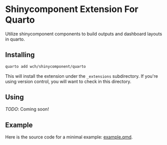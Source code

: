 # Shinycomponent Extension For Quarto

Utilize shinycomponent components to build outputs and dashboard layouts in quarto.

## Installing

```bash
quarto add wch/shinycomponent/quarto
```

This will install the extension under the `_extensions` subdirectory.
If you're using version control, you will want to check in this directory.

## Using

_TODO_: Coming soon!

## Example

Here is the source code for a minimal example: [example.qmd](example.qmd).
